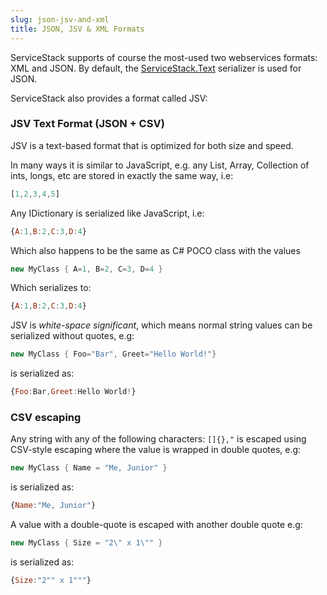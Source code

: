 ```yaml
---
slug: json-jsv-and-xml
title: JSON, JSV & XML Formats
---
```


ServiceStack supports of course the most-used two webservices formats: XML and JSON. 
By default, the [ServiceStack.Text](https://github.com/ServiceStack/ServiceStack/tree/main/ServiceStack.Text/src/ServiceStack.Text) 
serializer is used for JSON. 

ServiceStack also provides a format called JSV:

### JSV Text Format (JSON + CSV)

JSV is a text-based format that is optimized for both size and speed.

In many ways it is similar to JavaScript, e.g. any List, Array, Collection of ints, longs, etc are stored in exactly the same way, i.e:

```js
[1,2,3,4,5]
```

Any IDictionary is serialized like JavaScript, i.e:

```js
{A:1,B:2,C:3,D:4}
```

Which also happens to be the same as C# POCO class with the values 

```csharp
new MyClass { A=1, B=2, C=3, D=4 }
```

Which serializes to:

```js
{A:1,B:2,C:3,D:4}
```

JSV is *white-space significant*, which means normal string values can be serialized without quotes, e.g: 

```csharp
new MyClass { Foo="Bar", Greet="Hello World!"}
```

is serialized as:

```js
{Foo:Bar,Greet:Hello World!}
```

### CSV escaping

Any string with any of the following characters: `[]{},"`
is escaped using CSV-style escaping where the value is wrapped in double quotes, e.g:

```csharp
new MyClass { Name = "Me, Junior" }
```

is serialized as:
	
```js
{Name:"Me, Junior"}
```

A value with a double-quote is escaped with another double quote e.g:

```csharp
new MyClass { Size = "2\" x 1\"" }
```

is serialized as:

```js
{Size:"2"" x 1"""}
```
